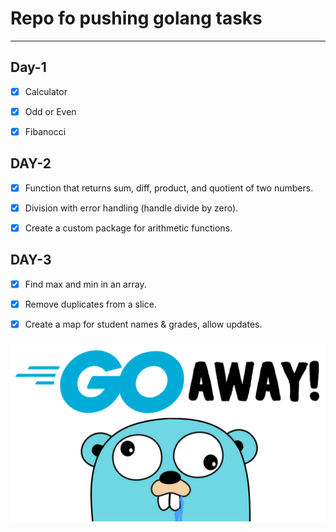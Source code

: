 # Repo fo pushing golang tasks
---
## Day-1

- [x] Calculator
- [x] Odd or Even
- [x] Fibanocci


## DAY-2

- [x] Function that returns sum, diff, product, and quotient of two numbers.
- [x] Division with error handling (handle divide by zero).
- [x] Create a custom package for arithmetic functions.


## DAY-3

- [x] Find max and min in an array.
- [x] Remove duplicates from a slice.
- [x] Create a map for student names & grades, allow updates.





###

![Cover Image](./go.png)

